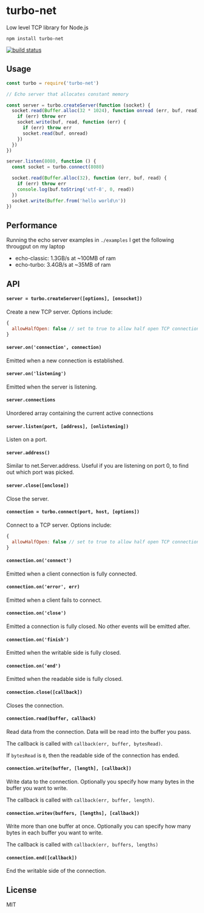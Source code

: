 # turbo-net

Low level TCP library for Node.js

```
npm install turbo-net
```

[![build status](https://travis-ci.org/mafintosh/turbo-net.svg?branch=master)](https://travis-ci.org/mafintosh/turbo-net)

## Usage

``` js
const turbo = require('turbo-net')

// Echo server that allocates constant memory

const server = turbo.createServer(function (socket) {
  socket.read(Buffer.alloc(32 * 1024), function onread (err, buf, read) {
    if (err) throw err
    socket.write(buf, read, function (err) {
      if (err) throw err
      socket.read(buf, onread)
    })
  })
})

server.listen(8080, function () {
  const socket = turbo.connect(8080)

  socket.read(Buffer.alloc(32), function (err, buf, read) {
    if (err) throw err
    console.log(buf.toString('utf-8', 0, read))
  })
  socket.write(Buffer.from('hello world\n'))
})
```

## Performance

Running the echo server examples in `./examples` I get the following througput on my laptop

* echo-classic: 1.3GB/s at ~100MB of ram
* echo-turbo: 3.4GB/s at ~35MB of ram

## API

#### `server = turbo.createServer([options], [onsocket])`

Create a new TCP server. Options include:

``` js
{
  allowHalfOpen: false // set to true to allow half open TCP connections
}
```

#### `server.on('connection', connection)`

Emitted when a new connection is established.

#### `server.on('listening')`

Emitted when the server is listening.

#### `server.connections`

Unordered array containing the current active connections

#### `server.listen(port, [address], [onlistening])`

Listen on a port.

#### `server.address()`

Similar to net.Server.address. Useful if you are listening on port 0,
to find out which port was picked.

#### `server.close([onclose])`

Close the server.

#### `connection = turbo.connect(port, host, [options])`

Connect to a TCP server. Options include:

``` js
{
  allowHalfOpen: false // set to true to allow half open TCP connections
}
```

#### `connection.on('connect')`

Emitted when a client connection is fully connected.

#### `connection.on('error', err)`

Emitted when a client fails to connect.

#### `connection.on('close')`

Emitted a connection is fully closed. No other events will be emitted after.

#### `connection.on('finish')`

Emitted when the writable side is fully closed.

#### `connection.on('end')`

Emitted when the readable side is fully closed.

#### `connection.close([callback])`

Closes the connection.

#### `connection.read(buffer, callback)`

Read data from the connection. Data will be read into the buffer you pass.

The callback is called with `callback(err, buffer, bytesRead)`.

If `bytesRead` is `0`, then the readable side of the connection has ended.

#### `connection.write(buffer, [length], [callback])`

Write data to the connection. Optionally you specify how many bytes in the
buffer you want to write.

The callback is called with `callback(err, buffer, length)`.

#### `connection.writev(buffers, [lengths], [callback])`

Write more than one buffer at once. Optionally you can specify how many bytes in
each buffer you want to write.

The callback is called with `callback(err, buffers, lengths)`

#### `connection.end([callback])`

End the writable side of the connection.

## License

MIT
